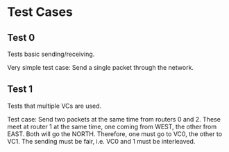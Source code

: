 # Test Cases

## Test 0

Tests basic sending/receiving.

Very simple test case: Send a single packet through the network.

## Test 1

Tests that multiple VCs are used.

Test case: Send two packets at the same time from routers 0 and 2. These meet
at router 1 at the same time, one coming from WEST, the other from EAST. Both
will go the NORTH. Therefore, one must go to VC0, the other to VC1. The sending
must be fair, i.e. VC0 and 1 must be interleaved.